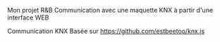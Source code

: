 Mon projet R&B 
Communication avec une maquette KNX à partir d'une interface WEB

Communication KNX
Basée sur https://github.com/estbeetoo/knx.js